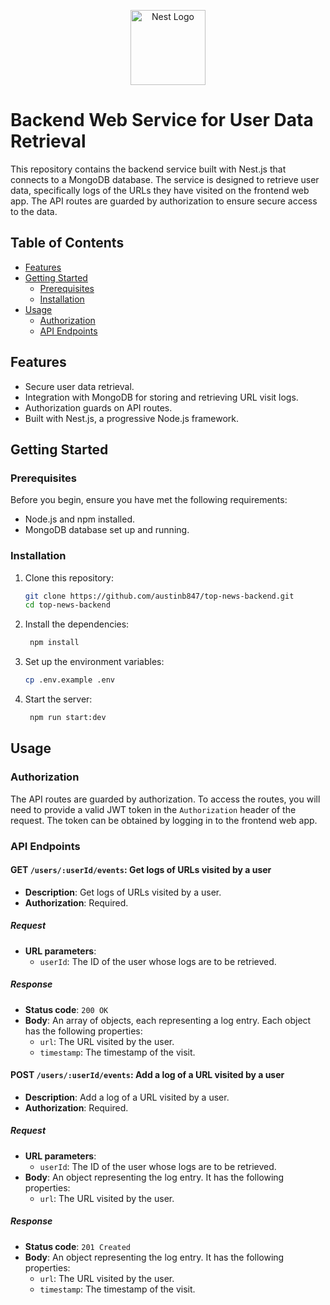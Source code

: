 <p align="center">
  <a href="http://nestjs.com/" target="blank"><img src="https://nestjs.com/img/logo-small.svg" width="120" alt="Nest Logo" /></a>
</p>

[circleci-image]: https://img.shields.io/circleci/build/github/nestjs/nest/master?token=abc123def456
[circleci-url]: https://circleci.com/gh/nestjs/nest

# Backend Web Service for User Data Retrieval

This repository contains the backend service built with Nest.js that connects to a MongoDB database. The service is designed to retrieve user data, specifically logs of the URLs they have visited on the frontend web app. The API routes are guarded by authorization to ensure secure access to the data.

## Table of Contents

- [Features](#features)
- [Getting Started](#getting-started)
  - [Prerequisites](#prerequisites)
  - [Installation](#installation)
- [Usage](#usage)
  - [Authorization](#authorization)
  - [API Endpoints](#api-endpoints)

## Features

- Secure user data retrieval.
- Integration with MongoDB for storing and retrieving URL visit logs.
- Authorization guards on API routes.
- Built with Nest.js, a progressive Node.js framework.

## Getting Started

### Prerequisites

Before you begin, ensure you have met the following requirements:

- Node.js and npm installed.
- MongoDB database set up and running.

### Installation

1. Clone this repository:

   ```bash
   git clone https://github.com/austinb847/top-news-backend.git
   cd top-news-backend
   ```

2. Install the dependencies:

   ```bash
    npm install
   ```

3. Set up the environment variables:

   ```bash
   cp .env.example .env
   ```

4. Start the server:

   ```bash
    npm run start:dev
   ```

## Usage

### Authorization

The API routes are guarded by authorization. To access the routes, you will need to provide a valid JWT token in the `Authorization` header of the request. The token can be obtained by logging in to the frontend web app.

### API Endpoints

#### GET `/users/:userId/events`: Get logs of URLs visited by a user

- **Description**: Get logs of URLs visited by a user.
- **Authorization**: Required.

##### Request

- **URL parameters**:
  - `userId`: The ID of the user whose logs are to be retrieved.

##### Response

- **Status code**: `200 OK`
- **Body**: An array of objects, each representing a log entry. Each object has the following properties:
  - `url`: The URL visited by the user.
  - `timestamp`: The timestamp of the visit.

#### POST `/users/:userId/events`: Add a log of a URL visited by a user

- **Description**: Add a log of a URL visited by a user.
- **Authorization**: Required.

##### Request

- **URL parameters**:
  - `userId`: The ID of the user whose logs are to be retrieved.
- **Body**: An object representing the log entry. It has the following properties:
  - `url`: The URL visited by the user.

##### Response

- **Status code**: `201 Created`
- **Body**: An object representing the log entry. It has the following properties:
  - `url`: The URL visited by the user.
  - `timestamp`: The timestamp of the visit.
